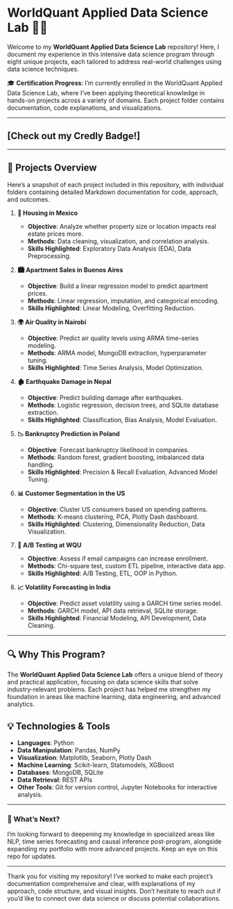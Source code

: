 # WorldQuant Applied Data Science Lab 🧠🌐

Welcome to my **WorldQuant Applied Data Science Lab** repository! Here, I document my experience in this intensive data science program through eight unique projects, each tailored to address real-world challenges using data science techniques.

🎓 **Certification Progress**: I’m currently enrolled in the WorldQuant Applied Data Science Lab, where I’ve been applying theoretical knowledge in hands-on projects across a variety of domains. Each project folder contains documentation, code explanations, and visualizations.

---

## [Check out my Credly Badge!]

---

## 🌟 Projects Overview

Here’s a snapshot of each project included in this repository, with individual folders containing detailed Markdown documentation for code, approach, and outcomes.

1. **🏡 Housing in Mexico**
   - **Objective**: Analyze whether property size or location impacts real estate prices more.
   - **Methods**: Data cleaning, visualization, and correlation analysis.
   - **Skills Highlighted**: Exploratory Data Analysis (EDA), Data Preprocessing.

2. **🏙️ Apartment Sales in Buenos Aires**
   - **Objective**: Build a linear regression model to predict apartment prices.
   - **Methods**: Linear regression, imputation, and categorical encoding.
   - **Skills Highlighted**: Linear Modeling, Overfitting Reduction.

3. **🌍 Air Quality in Nairobi**
   - **Objective**: Predict air quality levels using ARMA time-series modeling.
   - **Methods**: ARMA model, MongoDB extraction, hyperparameter tuning.
   - **Skills Highlighted**: Time Series Analysis, Model Optimization.

4. **🏚️ Earthquake Damage in Nepal**
   - **Objective**: Predict building damage after earthquakes.
   - **Methods**: Logistic regression, decision trees, and SQLite database extraction.
   - **Skills Highlighted**: Classification, Bias Analysis, Model Evaluation.

5. **📉 Bankruptcy Prediction in Poland**
   - **Objective**: Forecast bankruptcy likelihood in companies.
   - **Methods**: Random forest, gradient boosting, imbalanced data handling.
   - **Skills Highlighted**: Precision & Recall Evaluation, Advanced Model Tuning.

6. **📊 Customer Segmentation in the US**
   - **Objective**: Cluster US consumers based on spending patterns.
   - **Methods**: K-means clustering, PCA, Plotly Dash dashboard.
   - **Skills Highlighted**: Clustering, Dimensionality Reduction, Data Visualization.

7. **🧪 A/B Testing at WQU**
   - **Objective**: Assess if email campaigns can increase enrollment.
   - **Methods**: Chi-square test, custom ETL pipeline, interactive data app.
   - **Skills Highlighted**: A/B Testing, ETL, OOP in Python.

8. **📈 Volatility Forecasting in India**
   - **Objective**: Predict asset volatility using a GARCH time series model.
   - **Methods**: GARCH model, API data retrieval, SQLite storage.
   - **Skills Highlighted**: Financial Modeling, API Development, Data Cleaning.

---

## 🔍 Why This Program?

The **WorldQuant Applied Data Science Lab** offers a unique blend of theory and practical application, focusing on data science skills that solve industry-relevant problems. Each project has helped me strengthen my foundation in areas like machine learning, data engineering, and advanced analytics.

## 💡 Technologies & Tools
- **Languages**: Python
- **Data Manipulation**: Pandas, NumPy
- **Visualization**: Matplotlib, Seaborn, Plotly Dash
- **Machine Learning**: Scikit-learn, Statsmodels, XGBoost
- **Databases**: MongoDB, SQLite
- **Data Retrieval**: REST APIs
- **Other Tools**: Git for version control, Jupyter Notebooks for interactive analysis.

---

### 🚀 What’s Next?

I’m looking forward to deepening my knowledge in specialized areas like NLP, time series forecasting and causal inference post-program, alongside expanding my portfolio with more advanced projects. Keep an eye on this repo for updates.

---

Thank you for visiting my repository! I’ve worked to make each project’s documentation comprehensive and clear, with explanations of my approach, code structure, and visual insights. Don’t hesitate to reach out if you’d like to connect over data science or discuss potential collaborations.
